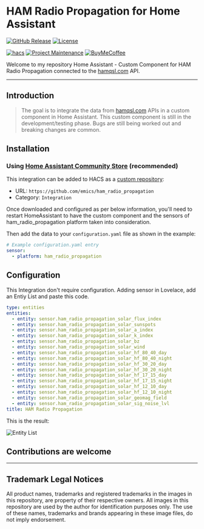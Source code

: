 # HAM Radio Propagation for Home Assistant

[![GitHub Release][releases-shield]][releases]
[![License][license-shield]](LICENSE)

[![hacs][hacsbadge]][hacs]
[![Project Maintenance][maintenance-shield]][user_profile]
[![BuyMeCoffee][buymecoffeebadge]][buymecoffee]


Welcome to my repository Home Assistant - Custom Component for HAM Radio Propagation connected to the [hamqsl.com][hamqsl] API.

---

## Introduction

> The goal is to integrate the data from [hamqsl.com][hamqsl] APIs in a custom component in Home Assistant.
> This custom component is still in the development/testing phase. 
> Bugs are still being worked out and breaking changes are common.

## Installation

### Using [Home Assistant Community Store](https://hacs.xyz/) (recommended)

This integration can be added to HACS as a [custom repository](https://hacs.xyz/docs/faq/custom_repositories):

* URL: `https://github.com/emics/ham_radio_propagation`
* Category: `Integration`

Once downloaded and configured as per below information, you'll need to restart HomeAssistant to have the custom component and the sensors of ham_radio_propagation platform taken into consideration.

Then add the data to your `configuration.yaml` file as shown in the example:

```yaml
# Example configuration.yaml entry
sensor:
  - platform: ham_radio_propagation
```

## Configuration
This Integration don't require configuration.
Adding sensor in Lovelace, add an Entiy List and paste this code.

```yaml
type: entities
entities:
  - entity: sensor.ham_radio_propagation_solar_flux_index
  - entity: sensor.ham_radio_propagation_solar_sunspots
  - entity: sensor.ham_radio_propagation_solar_a_index
  - entity: sensor.ham_radio_propagation_solar_k_index
  - entity: sensor.ham_radio_propagation_solar_bz
  - entity: sensor.ham_radio_propagation_solar_wind
  - entity: sensor.ham_radio_propagation_solar_hf_80_40_day
  - entity: sensor.ham_radio_propagation_solar_hf_80_40_night
  - entity: sensor.ham_radio_propagation_solar_hf_30_20_day
  - entity: sensor.ham_radio_propagation_solar_hf_30_20_night
  - entity: sensor.ham_radio_propagation_solar_hf_17_15_day
  - entity: sensor.ham_radio_propagation_solar_hf_17_15_night
  - entity: sensor.ham_radio_propagation_solar_hf_12_10_day
  - entity: sensor.ham_radio_propagation_solar_hf_12_10_night
  - entity: sensor.ham_radio_propagation_solar_geomag_field
  - entity: sensor.ham_radio_propagation_solar_sig_noise_lvl
title: HAM Radio Propagation
```

This is the result:

![Entity List](https://raw.githubusercontent.com/emics/ham_radio_propagation/main/assets/entity_list.png)

## Contributions are welcome

---

## Trademark Legal Notices

All product names, trademarks and registered trademarks in the images in this repository, are property of their respective owners.
All images in this repository are used by the author for identification purposes only.
The use of these names, trademarks and brands appearing in these image files, do not imply endorsement.

<!--- hacs -->
[hacs]: https://github.com/custom-components/hacs
[hacsbadge]: https://img.shields.io/badge/HACS-Custom-orange.svg?style=for-the-badge
[hacs_faq_custom]: https://hacs.xyz/docs/faq/custom_repositories
[hacs_custom]: https://img.shields.io/badge/HACS-Custom-41BDF5.svg
[hacs_integration]: https://github.com/hacs/integration
[releases-shield]: https://img.shields.io/github/release/emics/ham_radio_propagation.svg?style=for-the-badge
[releases]: https://github.com/emics/ham_radio_propagation/releases
[user_profile]: https://github.com/emics
[license-shield]: https://img.shields.io/github/license/emics/ham_radio_propagation.svg?style=for-the-badge
[maintenance-shield]: https://img.shields.io/badge/maintainer-%40emics-blue.svg?style=for-the-badge


<!--- External Link -->
[hamqsl]: http://www.hamqsl.com/
[buymecoffee]: https://www.buymeacoffee.com/emics
[buymecoffeebadge]: https://img.shields.io/badge/buy%20me%20a%20coffee-donate-yellow.svg?style=for-the-badge
